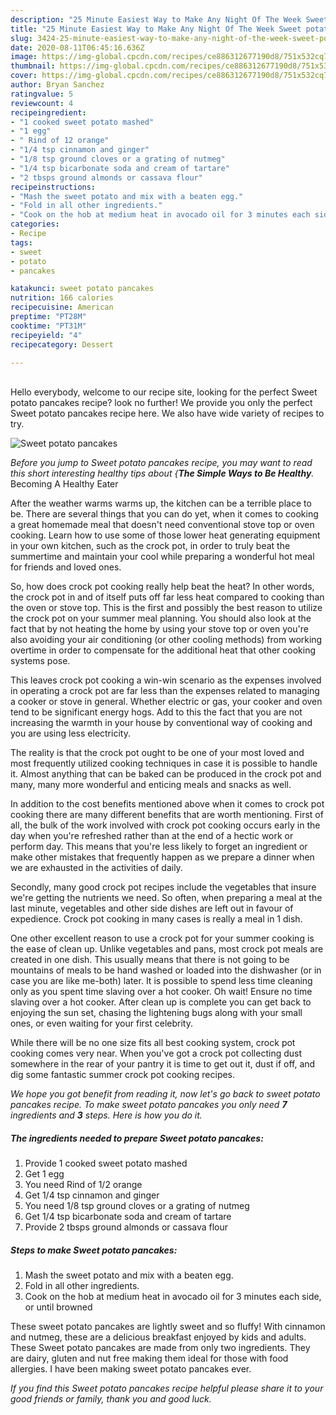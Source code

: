 ```yaml
---
description: "25 Minute Easiest Way to Make Any Night Of The Week Sweet potato pancakes"
title: "25 Minute Easiest Way to Make Any Night Of The Week Sweet potato pancakes"
slug: 3424-25-minute-easiest-way-to-make-any-night-of-the-week-sweet-potato-pancakes
date: 2020-08-11T06:45:16.636Z
image: https://img-global.cpcdn.com/recipes/ce886312677190d8/751x532cq70/sweet-potato-pancakes-recipe-main-photo.jpg
thumbnail: https://img-global.cpcdn.com/recipes/ce886312677190d8/751x532cq70/sweet-potato-pancakes-recipe-main-photo.jpg
cover: https://img-global.cpcdn.com/recipes/ce886312677190d8/751x532cq70/sweet-potato-pancakes-recipe-main-photo.jpg
author: Bryan Sanchez
ratingvalue: 5
reviewcount: 4
recipeingredient:
- "1 cooked sweet potato mashed"
- "1 egg"
- " Rind of 12 orange"
- "1/4 tsp cinnamon and ginger"
- "1/8 tsp ground cloves or a grating of nutmeg"
- "1/4 tsp bicarbonate soda and cream of tartare"
- "2 tbsps ground almonds or cassava flour"
recipeinstructions:
- "Mash the sweet potato and mix with a beaten egg."
- "Fold in all other ingredients."
- "Cook on the hob at medium heat in avocado oil for 3 minutes each side, or until browned"
categories:
- Recipe
tags:
- sweet
- potato
- pancakes

katakunci: sweet potato pancakes 
nutrition: 166 calories
recipecuisine: American
preptime: "PT28M"
cooktime: "PT31M"
recipeyield: "4"
recipecategory: Dessert

---
```

<br>
Hello everybody, welcome to our recipe site, looking for the perfect Sweet potato pancakes recipe? look no further! We provide you only the perfect Sweet potato pancakes recipe here. We also have wide variety of recipes to try.
<br>


![Sweet potato pancakes](https://img-global.cpcdn.com/recipes/ce886312677190d8/751x532cq70/sweet-potato-pancakes-recipe-main-photo.jpg)

<i>Before you jump to Sweet potato pancakes recipe, you may want to read this short interesting healthy tips about {<strong>The Simple Ways to Be Healthy</strong>.</i>
Becoming A Healthy Eater


After the weather warms warms up, the kitchen can be a terrible place to be. There are several things that you can do yet, when it comes to cooking a great homemade meal that doesn't need conventional stove top or oven cooking. Learn how to use some of those lower heat generating equipment in your own kitchen, such as the crock pot, in order to truly beat the summertime and maintain your cool while preparing a wonderful hot meal for friends and loved ones.

So, how does crock pot cooking really help beat the heat? In other words, the crock pot in and of itself puts off far less heat compared to cooking than the oven or stove top. This is the first and possibly the best reason to utilize the crock pot on your summer meal planning. You should also look at the fact that by not heating the home by using your stove top or oven you're also avoiding your air conditioning (or other cooling methods) from working overtime in order to compensate for the additional heat that other cooking systems pose.

This leaves crock pot cooking a win-win scenario as the expenses involved in operating a crock pot are far less than the expenses related to managing a cooker or stove in general. Whether electric or gas, your cooker and oven tend to be significant energy hogs. Add to this the fact that you are not increasing the warmth in your house by conventional way of cooking and you are using less electricity.

 The reality is that the crock pot ought to be one of your most loved and most frequently utilized cooking techniques in case it is possible to handle it.  Almost anything that can be baked can be produced in the crock pot and many, many more wonderful and enticing meals and snacks as well.



In addition to the cost benefits mentioned above when it comes to crock pot cooking there are many different benefits that are worth mentioning. First of all, the bulk of the work involved with crock pot cooking occurs early in the day when you're refreshed rather than at the end of a hectic work or perform day. This means that you're less likely to forget an ingredient or make other mistakes that frequently happen as we prepare a dinner when we are exhausted in the activities of daily.

Secondly, many good crock pot recipes include the vegetables that insure we're getting the nutrients we need. So often, when preparing a meal at the last minute, vegetables and other side dishes are left out in favour of expedience. Crock pot cooking in many cases is really a meal in 1 dish.

One other excellent reason to use a crock pot for your summer cooking is the ease of clean up.  Unlike vegetables and pans, most crock pot meals are created in one dish. This usually means that there is not going to be mountains of meals to be hand washed or loaded into the dishwasher (or in case you are like me-both) later. It is possible to spend less time cleaning only as you spent time slaving over a hot cooker. Oh wait! Ensure no time slaving over a hot cooker. After clean up is complete you can get back to enjoying the sun set, chasing the lightening bugs along with your small ones, or even waiting for your first celebrity.

While there will be no one size fits all best cooking system, crock pot cooking comes very near. When you've got a crock pot collecting dust somewhere in the rear of your pantry it is time to get out it, dust if off, and dig some fantastic summer crock pot cooking recipes.


<i>We hope you got benefit from reading it, now let's go back to sweet potato pancakes recipe. To make sweet potato pancakes you only need <strong>7</strong> ingredients and <strong>3</strong> steps. Here is how you do it.
</i>

##### The ingredients needed to prepare Sweet potato pancakes:

1. Provide 1 cooked sweet potato mashed
1. Get 1 egg
1. You need  Rind of 1/2 orange
1. Get 1/4 tsp cinnamon and ginger
1. You need 1/8 tsp ground cloves or a grating of nutmeg
1. Get 1/4 tsp bicarbonate soda and cream of tartare
1. Provide 2 tbsps ground almonds or cassava flour


##### Steps to make Sweet potato pancakes:

1. Mash the sweet potato and mix with a beaten egg.
1. Fold in all other ingredients.
1. Cook on the hob at medium heat in avocado oil for 3 minutes each side, or until browned


These sweet potato pancakes are lightly sweet and so fluffy! With cinnamon and nutmeg, these are a delicious breakfast enjoyed by kids and adults. These Sweet potato pancakes are made from only two ingredients. They are dairy, gluten and nut free making them ideal for those with food allergies. I have been making sweet potato pancakes ever. 

<i>If you find this Sweet potato pancakes recipe helpful please share it to your good friends or family, thank you and good luck.</i>
